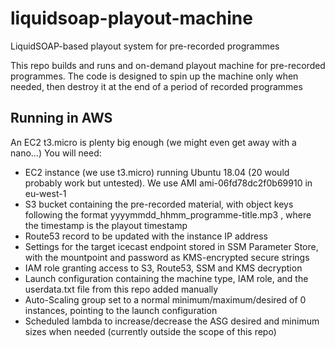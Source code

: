 # liquidsoap-playout-machine
LiquidSOAP-based playout system for pre-recorded programmes

This repo builds and runs and on-demand playout machine for pre-recorded programmes. The code is designed to spin up the machine only when needed, then destroy it at the end of a period of recorded programmes

## Running in AWS
An EC2 t3.micro is plenty big enough (we might even get away with a nano...)
You will need:
* EC2 instance (we use t3.micro) running Ubuntu 18.04 (20 would probably work but untested). We use AMI ami-06fd78dc2f0b69910 in eu-west-1 
* S3 bucket containing the pre-recorded material, with object keys following the format yyyymmdd_hhmm_programme-title.mp3 , where the timestamp is the playout timestamp
* Route53 record to be updated with the instance IP address
* Settings for the target icecast endpoint stored in SSM Parameter Store, with the mountpoint and password as KMS-encrypted secure strings
* IAM role granting access to S3, Route53, SSM and KMS decryption
* Launch configuration containing the machine type, IAM role, and the userdata.txt file from this repo added manually
* Auto-Scaling group set to a normal minimum/maximum/desired of 0 instances, pointing to the launch configuration
* Scheduled lambda to increase/decrease the ASG desired and minimum sizes when needed (currently outside the scope of this repo)